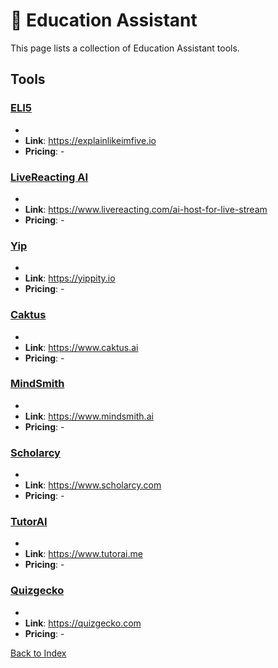 # 🏫 Education Assistant

This page lists a collection of Education Assistant tools.

## Tools

### [ELI5](https://explainlikeimfive.io)
-
- **Link**: https://explainlikeimfive.io
- **Pricing**: -

### [LiveReacting AI](https://www.livereacting.com/ai-host-for-live-stream)
-
- **Link**: https://www.livereacting.com/ai-host-for-live-stream
- **Pricing**: -

### [Yip](https://yippity.io)
-
- **Link**: https://yippity.io
- **Pricing**: -

### [Caktus](https://www.caktus.ai)
-
- **Link**: https://www.caktus.ai
- **Pricing**: -

### [MindSmith](https://www.mindsmith.ai)
-
- **Link**: https://www.mindsmith.ai
- **Pricing**: -

### [Scholarcy](https://www.scholarcy.com)
-
- **Link**: https://www.scholarcy.com
- **Pricing**: -

### [TutorAI](https://www.tutorai.me)
-
- **Link**: https://www.tutorai.me
- **Pricing**: -

### [Quizgecko](https://quizgecko.com)
-
- **Link**: https://quizgecko.com
- **Pricing**: -


[Back to Index](../README.MD)

